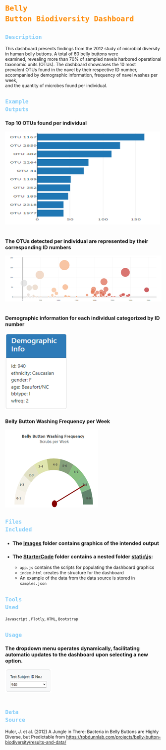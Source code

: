 # <code style="color: Darkorange">Belly Button Biodiversity Dashboard</code>

## <code style="color: lightskyblue">Description</code>
This dashboard presents findings from the 2012 study of microbial diversity in human belly buttons.  A total of 60 belly buttons were<br> 
examined, revealing more than 70% of sampled navels harbored operational taxonomic units (OTUs).  The dashboard showcases the 10 most <br>
prevalent OTUs found in the navel by their respective ID number, accompanied by demographic information, frequency of navel washes per week, <br>
and the quantity of microbes found per individual.

## <code style="color: lightskyblue">Example Outputs</code>
### Top 10 OTUs found per individual <br>
<img src="Images\barChart.png" alt="Example Image" width="500" height="300"><br><br>

### The OTUs detected per individual are represented by their corresponding ID numbers <br>
<img src="Images\bubbleChart.png" alt="Example Image"><br><br>

### Demographic information for each individual categorized by ID number <br>
<img src="Images\demo.png" alt="Example Image" width="200" height="250">

### Belly Button Washing Frequency per Week <br>
<img src="Images\bellyButtonwash.png" alt="Example Image" width="300" height="250">

## <code style="color: lightskyblue">Files Included</code>
- ### The [Images](Images) folder contains graphics of the intended output <br>
- ### The [StarterCode](StarterCode) folder contains a nested folder [static\js](static\js):
    * `app.js` contains the scripts for populating the dashboard graphics
    * `index.html` creates the structure for the dashboard
    * An example of the data from the data source is stored in `samples.json`

## <code style="color: lightskyblue">Tools Used</code>
`Javascript` , `Plotly`, `HTML`, `Bootstrap`

## <code style="color: lightskyblue">Usage</code>
### The dropdown menu operates dynamically, facilitating automatic updates to the dashboard upon selecting a new option. <br>
<img src="Images\dropdown.png" alt="Example Image" width="150" height="75"><br><br>

## <code style="color: lightskyblue">Data Source</code>
Hulcr, J. et al. (2012) A Jungle in There: Bacteria in Belly Buttons are Highly <br>
Diverse, but Predictable from https://robdunnlab.com/projects/belly-button-biodiversity/results-and-data/



